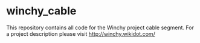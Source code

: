 # winchy_cable
This repository contains all code for the Winchy project cable segment.
For a project description please visit http://winchy.wikidot.com/

